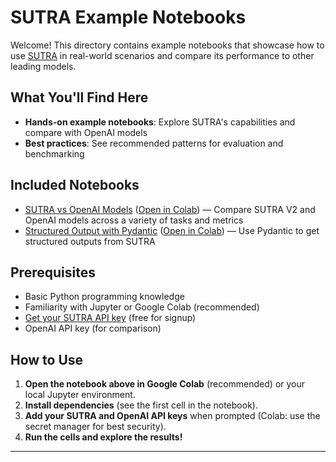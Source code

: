 # SUTRA Example Notebooks

Welcome! This directory contains example notebooks that showcase how to use [SUTRA](https://www.two.ai/sutra) in real-world scenarios and compare its performance to other leading models.

## What You'll Find Here

- **Hands-on example notebooks**: Explore SUTRA's capabilities and compare with OpenAI models
- **Best practices**: See recommended patterns for evaluation and benchmarking

## Included Notebooks

- [SUTRA vs OpenAI Models](sutra_vs_openai_models.ipynb) ([Open in Colab](https://colab.research.google.com/drive/175pEoGuZX_6s2lxzXiiT4lYS76QIdg-k?usp=sharing)) — Compare SUTRA V2 and OpenAI models across a variety of tasks and metrics
- [Structured Output with Pydantic](structured_output_with_pydantic.ipynb) ([Open in Colab](https://colab.research.google.com/github/Shubhwithai/sutra-cookbook/blob/main/examples/structured_output_with_pydantic.ipynb)) — Use Pydantic to get structured outputs from SUTRA

## Prerequisites

- Basic Python programming knowledge
- Familiarity with Jupyter or Google Colab (recommended)
- [Get your SUTRA API key](https://www.two.ai/sutra/api) (free for signup)
- OpenAI API key (for comparison)

## How to Use

1. **Open the notebook above in Google Colab** (recommended) or your local Jupyter environment.
2. **Install dependencies** (see the first cell in the notebook).
3. **Add your SUTRA and OpenAI API keys** when prompted (Colab: use the secret manager for best security).
4. **Run the cells and explore the results!**

---

